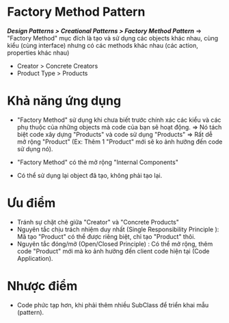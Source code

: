# Factory Method Pattern
***Design Patterns > Creational Patterns > Factory Method Pattern***
=> "Factory Method" mục đích là tạo và sử dụng các objects khác nhau, cùng kiểu (cùng interface) nhưng có các methods khác nhau (các action, properties khác nhau)

- Creator > Concrete Creators
- Product Type > Products

# Khả năng ứng dụng

- "Factory Method" sử dụng khi chưa biết trước chính xác các kiểu và các phụ thuộc của những objects mà code của bạn sẽ hoạt động.
=> Nó tách biệt code xây dựng "Products" và code sử dụng "Products" => Rất dễ mở rộng "Product" (Ex: Thêm 1 "Product" mới sẽ ko ảnh hưởng đến code sử dụng nó).

- "Factory Method" có thẻ mở rộng "Internal Components"

- Có thể sử dụng lại object đã tạo, không phải tạo lại.

# Ưu điểm

- Tránh sự chặt chẽ giữa "Creator" và "Concrete Products"
- Nguyên tắc chịu trách nhiệm duy nhất (Single Responsibility Principle ): Mã tạo "Product" có thể được riêng biệt, chỉ tạo "Product" thôi.
- Nguyên tắc đóng/mở (Open/Closed Principle) : Có thể mở rộng, thêm code "Product" mới mà ko ảnh hưởng đến client code hiện tại (Code Application).

# Nhược điểm

- Code phức tạp hơn, khi phải thêm nhiều SubClass để triển khai mẫu (pattern).